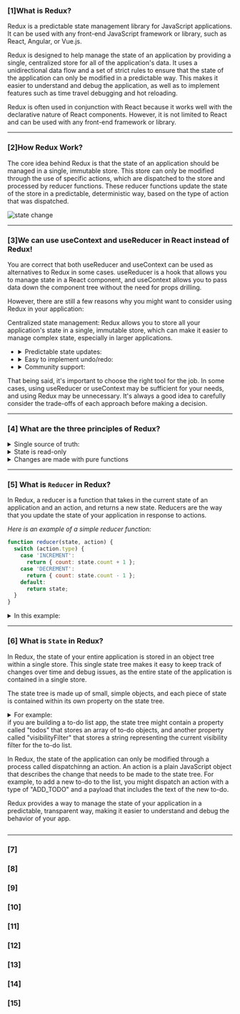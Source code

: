 ### [1]What is Redux?

Redux is a predictable state management library for JavaScript applications. It can be used with any front-end JavaScript framework or library, such as React, Angular, or Vue.js.

Redux is designed to help manage the state of an application by providing a single, centralized store for all of the application's data. It uses a unidirectional data flow and a set of strict rules to ensure that the state of the application can only be modified in a predictable way. This makes it easier to understand and debug the application, as well as to implement features such as time travel debugging and hot reloading.

Redux is often used in conjunction with React because it works well with the declarative nature of React components. However, it is not limited to React and can be used with any front-end framework or library.

<hr/>

### [2]How Redux Work?

The core idea behind Redux is that the state of an application should be managed in a single, immutable store. This store can only be modified through the use of specific actions, which are dispatched to the store and processed by reducer functions. These reducer functions update the state of the store in a predictable, deterministic way, based on the type of action that was dispatched.

![state change](https://iili.io/HIMHU7I.png)

<hr/>

### [3]We can use useContext and useReducer in React instead of Redux!

You are correct that both useReducer and useContext can be used as alternatives to Redux in some cases. useReducer is a hook that allows you to manage state in a React component, and useContext allows you to pass data down the component tree without the need for props drilling.

However, there are still a few reasons why you might want to consider using Redux in your application:

Centralized state management: Redux allows you to store all your application's state in a single, immutable store, which can make it easier to manage complex state, especially in larger applications.

- <details><summary>Predictable state updates:</summary> Redux uses a strict unidirectional data flow, which means that state updates only happen in a predictable way. This can make it easier to debug and test your application.</details>

- <details><summary>Easy to implement undo/redo:</summary> Because all state updates in Redux are stored in an array of previous states, it is easy to implement undo/redo functionality.</details>

- <details><summary>Community support:</summary> Redux is a widely-used library, and as such has a large community of developers who can provide support and resources.</details>

That being said, it's important to choose the right tool for the job. In some cases, using useReducer or useContext may be sufficient for your needs, and using Redux may be unnecessary. It's always a good idea to carefully consider the trade-offs of each approach before making a decision.

<hr/>

### [4] What are the three principles of Redux?

<details><summary>Single source of truth:</summary>The state of your entire application is stored in a single object, called the "store." This makes it easier to understand the state of your application and debug problems.</details>

<details><summary>State is read-only</summary>The only way to change the state of your application is to dispatch an action, an object that describes a change to the state. This makes it easier to understand how the state of your application is being modified and allows you to implement logic to handle different types of actions.</details>

<details><summary>Changes are made with pure functions</summary> In Redux, you define "reducers" to handle the logic for updating the state based on an action. Reducers are pure functions, which means they do not have side effects and always return the same output for a given input. This helps to ensure that the state of your application is predictable and easy to test.</details>

<hr/>

### [5] What is `Reducer` in Redux?

In Redux, a reducer is a function that takes in the current state of an application and an action, and returns a new state. Reducers are the way that you update the state of your application in response to actions.

<em>Here is an example of a simple reducer function:</em>

```javascript
function reducer(state, action) {
  switch (action.type) {
    case 'INCREMENT':
      return { count: state.count + 1 };
    case 'DECREMENT':
      return { count: state.count - 1 };
    default:
      return state;
  }
}
```

<details><summary>In this example:</summary>In this example, the reducer function has a switch statement that checks the type property of the action. Depending on the type of the action, the reducer returns a new state object with an updated count property. If the action type is INCREMENT, the count is incremented by 1. If the action type is DECREMENT, the count is decremented by 1. If the action type is not recognized, the reducer returns the current state.

Reducers are important in Redux because they are the only way to update the state of your application. They are also pure functions, which means they do not have any side effects and always return the same output for a given input. This helps to ensure that the state of your application is predictable and easy to test.</details>

<hr/>

### [6] What is `State` in Redux?

In Redux, the state of your entire application is stored in an object tree within a single store. This single state tree makes it easy to keep track of changes over time and debug issues, as the entire state of the application is contained in a single store.

The state tree is made up of small, simple objects, and each piece of state is contained within its own property on the state tree. 

<details><summary>For example:<summary> if you are building a to-do list app, the state tree might contain a property called "todos" that stores an array of to-do objects, and another property called "visibilityFilter" that stores a string representing the current visibility filter for the to-do list.

In Redux, the state of the application can only be modified through a process called dispatchinng an action. An action is a plain JavaScript object that describes the change that needs to be made to the state tree. For example, to add a new to-do to the list, you might dispatch an action with a type of "ADD_TODO" and a payload that includes the text of the new to-do.

Redux provides a way to manage the state of your application in a predictable, transparent way, making it easier to understand and debug the behavior of your app.</details>

<hr/>

### [7]

### [8]

### [9]

### [10]

### [11]

### [12]

### [13]

### [14]

### [15]